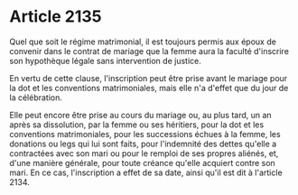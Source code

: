 # Article 2135

Quel que soit le régime matrimonial, il est toujours permis aux époux de convenir dans le contrat de mariage que la femme aura la faculté d'inscrire son hypothèque légale sans intervention de justice.

En vertu de cette clause, l'inscription peut être prise avant le mariage pour la dot et les conventions matrimoniales, mais elle n'a d'effet que du jour de la célébration.

Elle peut encore être prise au cours du mariage ou, au plus tard, un an après sa dissolution, par la femme ou ses héritiers, pour la dot et les conventions matrimoniales, pour les successions échues à la femme, les donations ou legs qui lui sont faits, pour l'indemnité des dettes qu'elle a contractées avec son mari ou pour le remploi de ses propres aliénés, et, d'une manière générale, pour toute créance qu'elle acquiert contre son mari. En ce cas, l'inscription a effet de sa date, ainsi qu'il est dit à l'article 2134.
